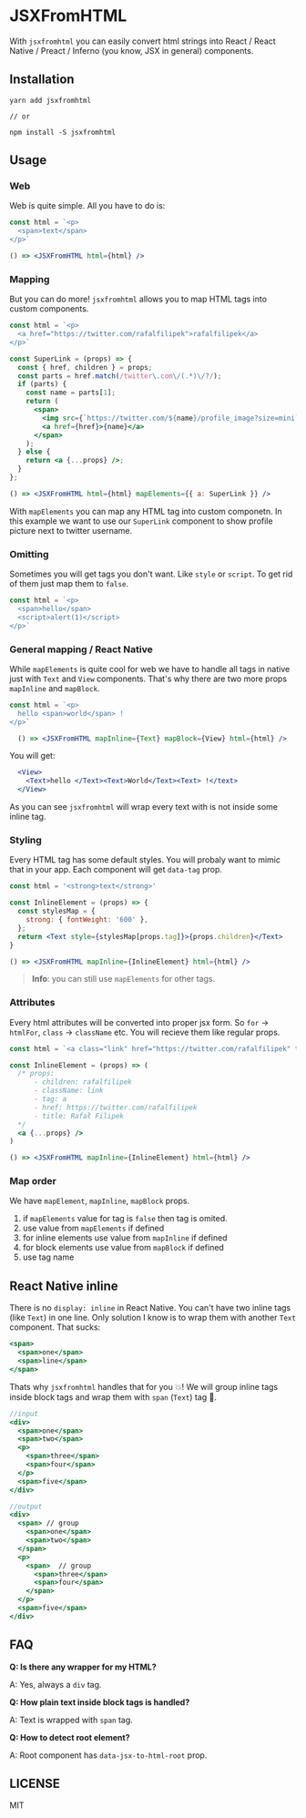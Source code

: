 # JSXFromHTML

With `jsxfromhtml` you can easily convert html strings into React / React Native / Preact / Inferno (you know, JSX in general) components.

## Installation

```
yarn add jsxfromhtml

// or

npm install -S jsxfromhtml
```

## Usage

### Web

Web is quite simple. All you have to do is:

```jsx
const html = `<p>
  <span>text</span>
</p>`

() => <JSXFromHTML html={html} />
```

### Mapping

But you can do more! `jsxfromhtml` allows you to map HTML tags into custom components.

```jsx
const html = `<p>
  <a href="https://twitter.com/rafalfilipek">rafalfilipek</a>
</p>`

const SuperLink = (props) => {
  const { href, children } = props;
  const parts = href.match(/twitter\.com\/(.*)\/?/);
  if (parts) {
    const name = parts[1];
    return (
      <span>
        <img src={`https://twitter.com/${name}/profile_image?size=mini`} />
        <a href={href}>{name}</a>
      </span>
    );
  } else {
    return <a {...props} />;
  }
};

() => <JSXFromHTML html={html} mapElements={{ a: SuperLink }} />
```

With `mapElements` you can map any HTML tag into custom componetn. In this example we want to use our `SuperLink` component to show profile picture next to twitter username.

### Omitting

Sometimes you will get tags you don't want. Like `style` or `script`. To get rid of them just map them to `false`.

```jsx
const html = `<p>
  <span>hello</span>
  <script>alert(1)</script>
</p>`
```

### General mapping / React Native

While `mapElements` is quite cool for web we have to handle all tags in native just with `Text` and `View` components. That's why there are two more props `mapInline` and `mapBlock`.

```jsx
const html = `<p>
  hello <span>world</span> !
</p>`

  () => <JSXFromHTML mapInline={Text} mapBlock={View} html={html} />
```

You will get:

```jsx
  <View>
    <Text>hello </Text><Text>World</Text><Text> !</text>
  </View>
```

As you can see `jsxfromhtml` will wrap every text with is not inside some inline tag.

### Styling

Every HTML tag has some default styles. You will probaly want to mimic that in your app. Each component will get `data-tag` prop.

```jsx
const html = '<strong>text</strong>'

const InlineElement = (props) => {
  const stylesMap = {
    strong: { fontWeight: '600' },
  };
  return <Text style={stylesMap[props.tag]}>{props.children}</Text>
}

() => <JSXFromHTML mapInline={InlineElement} html={html} />
```

> **Info**: you can still use `mapElements` for other tags.

### Attributes

Every html attributes will be converted into proper jsx form. So `for` -> `htmlFor`, `class` -> `className` etc. You will recieve them like regular props.

```jsx
const html = `<a class="link" href="https://twitter.com/rafalfilipek" title="Rafał Filipek">rafalfilipek</a>`

const InlineElement = (props) => (
  /* props:
      - children: rafalfilipek
      - className: link
      - tag: a
      - href: https://twitter.com/rafalfilipek
      - title: Rafał Filipek
  */
  <a {...props} />
)

() => <JSXFromHTML mapInline={InlineElement} html={html} />
```

### Map order

We have `mapElement`, `mapInline`, `mapBlock` props.

1. if `mapElements` value for tag is `false` then tag is omited.
2. use value from `mapElements` if defined
3. for inline elements use value from `mapInline` if defined
4. for block elements use value from `mapBlock` if defined
5. use tag name

## React Native inline

There is no `display: inline` in React Native. You can't have two inline tags (like `Text`) in one line. Only solution I know is to wrap them with another `Text` component. That sucks:

```jsx
<span>
  <span>one</span>
  <span>line</span>
</span>
```
Thats why `jsxfromhtml` handles that for you 💥! We will group inline tags inside block tags and wrap them with `span` (`Text`) tag 🤙.

```jsx
//input
<div>
  <span>one</span>
  <span>two</span>
  <p>
    <span>three</span>
    <span>four</span>
  </p>
  <span>five</span>
</div>

//output
<div>
  <span> // group
    <span>one</span>
    <span>two</span>
  </span>
  <p>
    <span>  // group
      <span>three</span>
      <span>four</span>
    </span>
  </p>
  <span>five</span>
</div>
```

## FAQ

**Q: Is there any wrapper for my HTML?**

A: Yes, always a `div` tag.

**Q: How plain text inside block tags is handled?**

A: Text is wrapped with `span` tag.

**Q: How to detect root element?**

A: Root component has `data-jsx-to-html-root` prop.

## LICENSE

MIT
